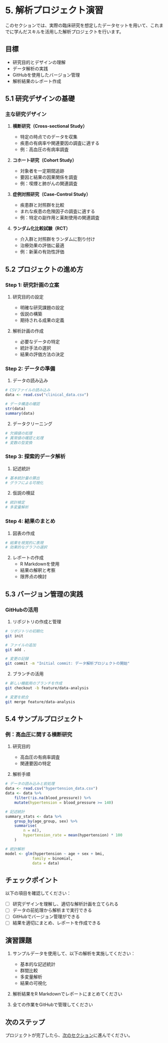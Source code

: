 # 5. 解析プロジェクト演習

このセクションでは、実際の臨床研究を想定したデータセットを用いて、これまでに学んだスキルを活用した解析プロジェクトを行います。

## 目標

- 研究目的とデザインの理解
- データ解析の実践
- GitHubを使用したバージョン管理
- 解析結果のレポート作成

## 5.1 研究デザインの基礎

### 主な研究デザイン

1. **横断研究（Cross-sectional Study）**
   - 特定の時点でのデータを収集
   - 疾患の有病率や関連要因の調査に適する
   - 例：高血圧の有病率調査

2. **コホート研究（Cohort Study）**
   - 対象者を一定期間追跡
   - 要因と結果の因果関係を調査
   - 例：喫煙と肺がんの関連調査

3. **症例対照研究（Case-Control Study）**
   - 疾患群と対照群を比較
   - まれな疾患の危険因子の調査に適する
   - 例：特定の副作用と薬剤使用の関連調査

4. **ランダム化比較試験（RCT）**
   - 介入群と対照群をランダムに割り付け
   - 治療効果の評価に最適
   - 例：新薬の有効性評価

## 5.2 プロジェクトの進め方

### Step 1: 研究計画の立案

1. 研究目的の設定
   - 明確な研究課題の設定
   - 仮説の構築
   - 期待される成果の定義

2. 解析計画の作成
   - 必要なデータの特定
   - 統計手法の選択
   - 結果の評価方法の決定

### Step 2: データの準備

1. データの読み込み
```R
# CSVファイルの読み込み
data <- read.csv("clinical_data.csv")

# データ構造の確認
str(data)
summary(data)
```

2. データクリーニング
```R
# 欠損値の処理
# 異常値の確認と処理
# 変数の型変換
```

### Step 3: 探索的データ解析

1. 記述統計
```R
# 基本統計量の算出
# グラフによる可視化
```

2. 仮説の検証
```R
# 統計検定
# 多変量解析
```

### Step 4: 結果のまとめ

1. 図表の作成
```R
# 結果を視覚的に表現
# 効果的なグラフの選択
```

2. レポートの作成
   - R Markdownを使用
   - 結果の解釈と考察
   - 限界点の検討

## 5.3 バージョン管理の実践

### GitHubの活用

1. リポジトリの作成と管理
```bash
# リポジトリの初期化
git init

# ファイルの追加
git add .

# 変更の記録
git commit -m "Initial commit: データ解析プロジェクトの開始"
```

2. ブランチの活用
```bash
# 新しい機能用のブランチを作成
git checkout -b feature/data-analysis

# 変更を統合
git merge feature/data-analysis
```

## 5.4 サンプルプロジェクト

### 例：高血圧に関する横断研究

1. 研究目的
   - 高血圧の有病率調査
   - 関連要因の特定

2. 解析手順
```R
# データの読み込みと前処理
data <- read.csv("hypertension_data.csv")
data <- data %>%
    filter(!is.na(blood_pressure)) %>%
    mutate(hypertension = blood_pressure >= 140)

# 記述統計
summary_stats <- data %>%
    group_by(age_group, sex) %>%
    summarise(
        n = n(),
        hypertension_rate = mean(hypertension) * 100
    )

# 統計解析
model <- glm(hypertension ~ age + sex + bmi,
            family = binomial,
            data = data)
```

## チェックポイント

以下の項目を確認してください：

- [ ] 研究デザインを理解し、適切な解析計画を立てられる
- [ ] データの前処理から解析まで実行できる
- [ ] GitHubでバージョン管理ができる
- [ ] 結果を適切にまとめ、レポートを作成できる

## 演習課題

1. サンプルデータを使用して、以下の解析を実施してください：
   - 基本的な記述統計
   - 群間比較
   - 多変量解析
   - 結果の可視化

2. 解析結果をR Markdownでレポートにまとめてください

3. 全ての作業をGitHubで管理してください

## 次のステップ

プロジェクトが完了したら、[次のセクション](../06-presentation/README.md)に進んでください。

